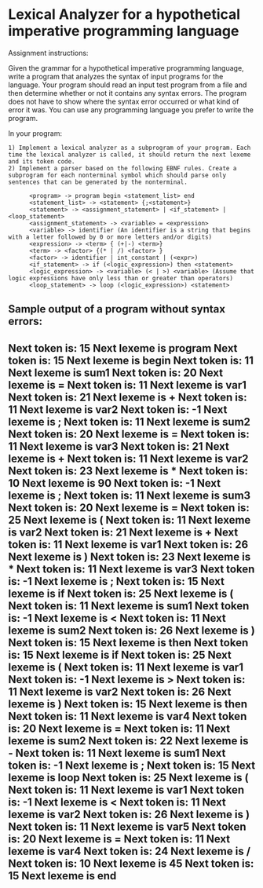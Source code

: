 # Lexical Analyzer for a hypothetical imperative programming language

Assignment instructions:

Given the grammar for a hypothetical imperative programming language, write a program that analyzes the syntax of input programs for the language. Your program should read an input test program from a file and then determine whether or not it contains any syntax errors. The program does not have to show where the syntax error occurred or what kind of error it was. You can use any programming language you prefer to write the program.

In your program:

    1) Implement a lexical analyzer as a subprogram of your program. Each time the lexical analyzer is called, it should return the next lexeme and its token code.
    2) Implement a parser based on the following EBNF rules. Create a subprogram for each nonterminal symbol which should parse only sentences that can be generated by the nonterminal.
    
          <program> -> program begin <statement_list> end
          <statement_list> -> <statement> {;<statement>}
          <statement> -> <assignment_statement> | <if_statement> | <loop_statement>
          <assignment_statement> -> <variable> = <expression>
          <variable> -> identifier (An identifier is a string that begins with a letter followed by 0 or more letters and/or digits)
          <expression> -> <term> { (+|-) <term>}
          <term> -> <factor> {(* | /) <factor> }
          <factor> -> identifier | int_constant | (<expr>)
          <if_statement> -> if (<logic_expression>) then <statement>
          <logic_expression> -> <variable> (< | >) <variable> (Assume that logic expressions have only less than or greater than operators)
          <loop_statement> -> loop (<logic_expression>) <statement>

Sample output of a program without syntax errors:
----------------------------------------
Next token is: 15 Next lexeme is program
Next token is: 15 Next lexeme is begin
Next token is: 11 Next lexeme is sum1
Next token is: 20 Next lexeme is =
Next token is: 11 Next lexeme is var1
Next token is: 21 Next lexeme is +
Next token is: 11 Next lexeme is var2
Next token is: -1 Next lexeme is ;
Next token is: 11 Next lexeme is sum2
Next token is: 20 Next lexeme is =
Next token is: 11 Next lexeme is var3
Next token is: 21 Next lexeme is +
Next token is: 11 Next lexeme is var2
Next token is: 23 Next lexeme is *
Next token is: 10 Next lexeme is 90
Next token is: -1 Next lexeme is ;
Next token is: 11 Next lexeme is sum3
Next token is: 20 Next lexeme is =
Next token is: 25 Next lexeme is (
Next token is: 11 Next lexeme is var2
Next token is: 21 Next lexeme is +
Next token is: 11 Next lexeme is var1
Next token is: 26 Next lexeme is )
Next token is: 23 Next lexeme is *
Next token is: 11 Next lexeme is var3
Next token is: -1 Next lexeme is ;
Next token is: 15 Next lexeme is if
Next token is: 25 Next lexeme is (
Next token is: 11 Next lexeme is sum1
Next token is: -1 Next lexeme is <
Next token is: 11 Next lexeme is sum2
Next token is: 26 Next lexeme is )
Next token is: 15 Next lexeme is then
Next token is: 15 Next lexeme is if
Next token is: 25 Next lexeme is (
Next token is: 11 Next lexeme is var1
Next token is: -1 Next lexeme is >
Next token is: 11 Next lexeme is var2
Next token is: 26 Next lexeme is )
Next token is: 15 Next lexeme is then
Next token is: 11 Next lexeme is var4
Next token is: 20 Next lexeme is =
Next token is: 11 Next lexeme is sum2
Next token is: 22 Next lexeme is -
Next token is: 11 Next lexeme is sum1
Next token is: -1 Next lexeme is ;
Next token is: 15 Next lexeme is loop
Next token is: 25 Next lexeme is (
Next token is: 11 Next lexeme is var1
Next token is: -1 Next lexeme is <
Next token is: 11 Next lexeme is var2
Next token is: 26 Next lexeme is )
Next token is: 11 Next lexeme is var5
Next token is: 20 Next lexeme is =
Next token is: 11 Next lexeme is var4
Next token is: 24 Next lexeme is /
Next token is: 10 Next lexeme is 45
Next token is: 15 Next lexeme is end
----------------------------------------
